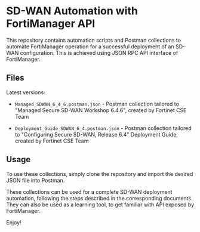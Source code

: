 # SD-WAN Automation with FortiManager API

This repository contains automation scripts and Postman collections to automate FortiManager operation for a successful deployment of an SD-WAN configuration. This is achieved using JSON RPC API interface of FortiManager.

## Files

Latest versions:

- `Managed_SDWAN_6_4_6.postman.json` - Postman collection tailored to "Managed Secure SD-WAN Workshop 6.4.6", created by Fortinet CSE Team

- `Deployment_Guide_SDWAN_6_4.postman.json` - Postman collection tailored to "Configuring Secure SD-WAN, Release 6.4" Deployment Guide, created by Fortinet CSE Team

## Usage

To use these collections, simply clone the repository and import the desired JSON file into Postman.

These collections can be used for a complete SD-WAN deployment automation, following the steps
described in the corresponding documents. They can also be used as a learning tool, to get familiar with API
exposed by FortiManager.

Enjoy!
